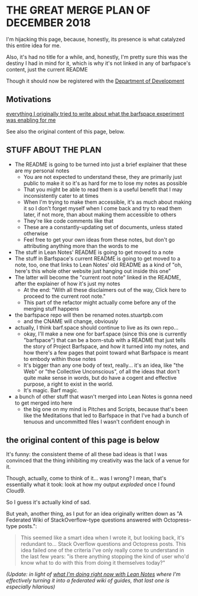 # THE GREAT MERGE PLAN OF DECEMBER 2018

I'm hijacking this page, because, honestly, its presence is what catalyzed this entire idea for me.

Also, it's had no title for a while, and, honestly, I'm pretty sure this was the destiny I had in mind for it, which is why it's not linked in any of barfspace's content, just the current README

Though it should now be registered with the [Department of Development][DoD]

[DoD]: eb1e81f8-5939-4f85-9930-418044018a75.md

## Motivations

[everything I originally tried to write about what the barfspace experiment was enabling for me][bsmc]

[bsmc]: 8c5a1d30-97d9-4395-85be-b6c8ba57b239.md

See also the original content of this page, below.

## STUFF ABOUT THE PLAN

- The README is going to be turned into just a brief explainer that these are my personal notes
  - You are not expected to understand these, they are primarily just public to make it so it's as hard for me to lose my notes as possible
  - That you might be able to read them is a useful benefit that I may inconsistently cater to at times
  - When I'm trying to make them accessible, it's as much about making it so I don't forget myself when I come back and try to read them later, if not more, than about making them accessible to others
  - They're like code comments like that
  - These are a constantly-updating set of documents, unless stated otherwise
  - Feel free to get your own ideas from these notes, but don't go attributing anything more than the words to me
- The stuff in Lean Notes' README is going to get moved to a note
- The stuff in Barfspace's current README is going to get moved to a note, too, one that links to Lean Notes' old README as a kind of "oh, here's this whole other website just hanging out inside this one"
- The latter will become the "current root note" linked in the README, after the explainer of how it's just my notes
  - At the end: "With all these disclaimers out of the way, Click here to proceed to the current root note."
  - This part of the refactor might actually come before any of the merging stuff happens
- the barfspace repo will then be renamed notes.stuartpb.com
  - and the CNAME will change, obviously
- actually, I think barf.space should continue to live as its own repo...
  - okay, I'll make a new one for barf.space (since this one is currently "barfspace") that can be a born-stub with a README that just tells the story of Project Barfspace, and how it turned into my notes, and how there's a few pages that point toward what Barfspace is meant to embody within those notes
  - It's bigger than any one body of text, really... it's an idea, like "the Web" or "the Collective Unconscious", of all the ideas that don't quite make sense in words, but do have a cogent and effective purpose, a right to exist in the world.
  - It's magic. Barf magic.
- a bunch of other stuff that wasn't merged into Lean Notes is gonna need to get merged into here
  - the big one on my mind is Pitches and Scripts, because that's been like the Meditations that led to Barfspace in that I've had a bunch of tenuous and uncommitted files I wasn't confident enough in

## the original content of this page is below

It's funny: the consistent theme of all these bad ideas is that I was convinced that the thing inhibiting my creativity was the lack of a venue for it.

Though, actually, come to think of it... was I wrong? I mean, that's essentially what it took: look at how my output *exploded* once I found Cloud9.

So I guess it's actually kind of sad.

But yeah, another thing, as I put for an idea originally written down as "A Federated Wiki of StackOverflow-type questions answered with Octopress-type posts.":

> This seemed like a smart idea when I wrote it, but looking back, it's redundant to... Stack Overflow questions and Octopress posts. This idea failed one of the criteria I've only really come to understand in the last few years: "is there anything stopping the kind of user who'd know what to do with this from doing it themselves today?"

*(Update: in light of [what I'm doing right now with Lean Notes][leannotes#2] where I'm effectively turning it into a federated wiki of guides, that last one is especially hilarious)*

[leannotes#2]: https://github.com/stuartpb/leannotes/issues/2
